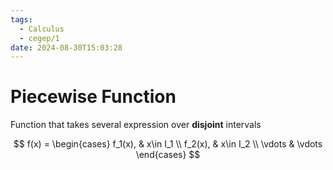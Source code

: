 ```yaml
---
tags:
  - Calculus
  - cegep/1
date: 2024-08-30T15:03:28
---
```


# Piecewise Function

Function that takes several expression over **disjoint** intervals

$$
f(x) = \begin{cases}
f_1(x), & x\in I_1 \\
f_2(x), & x\in I_2 \\
\vdots & \vdots
\end{cases}
$$
